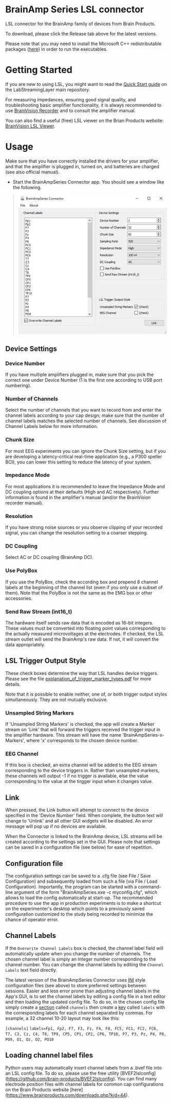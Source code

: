 # BrainAmp Series LSL connector
LSL connector for the BrainAmp family of devices from Brain Products.

To download, please click the Release tab above for the latest versions.

Please note that you may need to install the Microsoft C++ redistributable packages ([here](https://support.microsoft.com/en-us/help/2977003/the-latest-supported-visual-c-downloads)) in order to run the executables.

# Getting Started
If you are new to using LSL, you might want to read the [Quick Start guide](https://labstreaminglayer.readthedocs.io/info/getting_started.html) on the LabStreamingLayer main repository. 

For measuring impedances, ensuring good signal quality, and troubleshooting basic amplifier functionality, it is always recommended to use [BrainVision Recorder](https://www.brainproducts.com/downloads.php?kid=2) and to consult the amplifier manual.

You can also find a useful (free) LSL viewer on the Brian Products website: [BrainVision LSL Viewer](https://www.brainproducts.com/downloads.php?kid=40&tab=3).

# Usage

Make sure that you have correctly installed the drivers for your amplifier, and that the amplifier is plugged in, turned on, and batteries are charged (see also official manual).
  * Start the BrainAmpSeries Connector app. You should see a window like the following.
> ![brainampseries.png](brainampseries.png)

## Device Settings

### Device Number

If you have multiple amplifiers plugged in, make sure that you pick the correct one under Device Number (1 is the first one according to USB port numbering). 

### Number of Channels

Select the number of channels that you want to record from and enter the channel labels according to your cap design; make sure that the number of channel labels matches the selected number of channels. See discussion of Channel Labels below for more information.

### Chunk Size

For most EEG experiments you can ignore the Chunk Size setting, but if you are developing a latency-critical real-time application (e.g., a P300 speller BCI), you can lower this setting to reduce the latency of your system. 

### Impedance Mode

For most applications it is recommended to leave the Impedance Mode and DC coupling options at their defaults (High and AC respectively). Further information is found in the amplifier's manual (and/or the BrainVision recorder manual).

### Resolution

If you have strong noise sources or you observe clipping of your recorded signal, you can change the resolution setting to a coarser stepping.

### DC Coupling

Select AC or DC coupling (BrainAmp DC).

### Use PolyBox

If you use the PolyBox, check the according box and prepend 8 channel labels at the beginning of the channel list (even if you only use a subset of them). Note that the PolyBox is not the same as the EMG box or other accessories.

### Send Raw Stream (int16_t)

The hardware itself sends raw data that is encoded as 16-bit integers. These values must be converted into floating point values corresponding to the actually measured microvoltages at the electrodes. If checked, the LSL stream outlet will send the BrainAmp's raw data. If not, it will convert the data appropriately.

## LSL Trigger Output Style

These check boxes determine the way that LSL handles device triggers. Please see the file [explanation_of_trigger_marker_types.pdf]( https://github.com/brain-products/LSL-LiveAmp/blob/master/explanation_of_trigger_marker_types.pdf) for more details.

Note that it is possible to enable neither, one of, or both trigger output styles simultaneously. They are not mutually exclusive.

### Unsampled String Markers

If 'Unsampled String Markers' is checked, the app will create a Marker stream on 'Link' that will forward the triggers received the trigger input in the amplifier hardware. This stream will have the name 'BrainAmpSeries-x-Markers', where 'x' corresponds to the chosen device number.

### EEG Channel

If this box is checked, an extra channel will be added to the EEG stream corresponding to the device triggers in. Rather than unsampled markers, these channels will output -1 if no trigger is available, else the value corresponding to the value at the tirgger input when it changes value.


 ## Link

 When pressed, the Link button will attempt to connect to the device specified in the 'Device Number' field. When complete, the button text will change to 'Unlink' and all other GUI widgets will be disabled. An error message will pop up if no devices are available.

 When the Connector is linked to the BrainAmp device, LSL streams will be created according to the settings set in the GUI. Please note that settings can be saved in a configuration file (see below) for ease of repetition.

## Configuration file

The configuration settings can be saved to a .cfg file (see File / Save Configuration) and subsequently loaded from such a file (via File / Load Configuration). Importantly, the program can be started with a command-line argument of the form "BrainAmpSeries.exe -c myconfig.cfg", which allows to load the config automatically at start-up. The recommended procedure to use the app in production experiments is to make a shortcut on the experimenter's desktop which points to a previously saved configuration customized to the study being recorded to minimize the chance of operator error.

## Channel Labels

If the `Overwrite Channel Labels` box is checked, the channel label field will automatically update when you change the number of channels. The chosen channel label is simply an integer number corresponding to the channel number. You can change the channel labels by editing the `Channel Labels` text field directly.

The latest version of the BrainAmpSeries Connector uses [INI](https://en.wikipedia.org/wiki/INI_file) style configuration files (see above) to store preferred settings between sessions. Easier and less error prone than adjusting channel labels in the App's GUI, is to set the channel labels by editing a config file in a text editor and then loading the updated config file. To do so, in the chosen config file simply create a [section](https://en.wikipedia.org/wiki/INI_file#Sections) called `channels` then create a [key](https://en.wikipedia.org/wiki/INI_file#Keys_(properties)) called `labels` with the corresponding labels for each channel separated by commas. For example, a 32 channel 10-20 layout may look like this:

`[channels]`
`labels=Fp1, Fp2, F7, F3, Fz, F4, F8, FC5, FC1, FC2, FC6, T7, C3, Cz, C4, T8, TP9, CP5, CP1, CP2, CP6, TP10, P7, P3, Pz, P4, P8, PO9, O1, Oz, O2, PO10`

## Loading channel label files

Python users may automatically insert channel labels from a .bvef file into an LSL config file. To do so, please use the free utility [BVEF2lslconfig] (https://github.com/brain-products/BVEF2lslconfig). You can find many electrode position files with channel labels for common cap configurations on the Brain Products website [here] (https://www.brainproducts.com/downloads.php?kid=44). 
